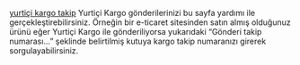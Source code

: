 [yurtiçi kargo takip](https://yurtiçi-kargo-takip.trending-1.com)
Yurtiçi Kargo gönderilerinizi bu sayfa yardımı ile gerçekleştirebilirsiniz. Örneğin bir e-ticaret sitesinden satın almış olduğunuz ürünü eğer Yurtiçi Kargo ile gönderiliyorsa yukarıdaki “Gönderi takip numarası…” şeklinde belirtilmiş kutuya kargo takip numaranızı girerek sorgulayabilirsiniz.

